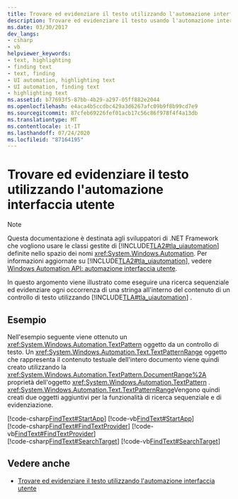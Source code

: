 ```yaml
---
title: Trovare ed evidenziare il testo utilizzando l'automazione interfaccia utente
description: Trovare ed evidenziare il testo usando l'automazione interfaccia utente. Un esempio cerca in modo sequenziale ed evidenzia ogni occorrenza di una stringa all'interno del contenuto del controllo di testo.
ms.date: 03/30/2017
dev_langs:
- csharp
- vb
helpviewer_keywords:
- text, highlighting
- finding text
- text, finding
- UI automation, highlighting text
- UI automation, finding text
- highlighting text
ms.assetid: b77693f5-87bb-4b29-a297-05ff882e2044
ms.openlocfilehash: e4aca4b5ccdbc429a3d6267afc09b9f8b99cd7e9
ms.sourcegitcommit: 87cfeb69226fef01acb17c56c86f978f4f4a13db
ms.translationtype: MT
ms.contentlocale: it-IT
ms.lasthandoff: 07/24/2020
ms.locfileid: "87164195"
---
```

# <a name="find-and-highlight-text-using-ui-automation"></a>Trovare ed evidenziare il testo utilizzando l'automazione interfaccia utente
> [!NOTE]
> Questa documentazione è destinata agli sviluppatori di .NET Framework che vogliono usare le classi gestite di [!INCLUDE[TLA2#tla_uiautomation](../../../includes/tla2sharptla-uiautomation-md.md)] definite nello spazio dei nomi <xref:System.Windows.Automation>. Per informazioni aggiornate su [!INCLUDE[TLA2#tla_uiautomation](../../../includes/tla2sharptla-uiautomation-md.md)], vedere [Windows Automation API: automazione interfaccia utente](/windows/win32/winauto/entry-uiauto-win32).  
  
 In questo argomento viene illustrato come eseguire una ricerca sequenziale ed evidenziare ogni occorrenza di una stringa all'interno del contenuto di un controllo di testo utilizzando [!INCLUDE[TLA#tla_uiautomation](../../../includes/tlasharptla-uiautomation-md.md)] .  
  
## <a name="example"></a>Esempio  
 Nell'esempio seguente viene ottenuto un <xref:System.Windows.Automation.TextPattern> oggetto da un controllo di testo. Un <xref:System.Windows.Automation.Text.TextPatternRange> oggetto che rappresenta il contenuto testuale dell'intero documento viene quindi creato utilizzando la <xref:System.Windows.Automation.TextPattern.DocumentRange%2A> proprietà dell'oggetto <xref:System.Windows.Automation.TextPattern> . <xref:System.Windows.Automation.Text.TextPatternRange>Vengono quindi creati due oggetti aggiuntivi per la funzionalità di ricerca sequenziale e di evidenziazione.  
  
[!code-csharp[FindText#StartApp](../../../samples/snippets/csharp/VS_Snippets_Wpf/FindText/CSharp/SearchWindow.cs#startapp)]
[!code-vb[FindText#StartApp](../../../samples/snippets/visualbasic/VS_Snippets_Wpf/FindText/VisualBasic/SearchWindow.vb#startapp)]  
[!code-csharp[FindText#FindTextProvider](../../../samples/snippets/csharp/VS_Snippets_Wpf/FindText/CSharp/SearchWindow.cs#findtextprovider)]
[!code-vb[FindText#FindTextProvider](../../../samples/snippets/visualbasic/VS_Snippets_Wpf/FindText/VisualBasic/SearchWindow.vb#findtextprovider)]  
[!code-csharp[FindText#SearchTarget](../../../samples/snippets/csharp/VS_Snippets_Wpf/FindText/CSharp/SearchWindow.cs#searchtarget)]
[!code-vb[FindText#SearchTarget](../../../samples/snippets/visualbasic/VS_Snippets_Wpf/FindText/VisualBasic/SearchWindow.vb#searchtarget)]  
  
## <a name="see-also"></a>Vedere anche

- [Trovare ed evidenziare il testo utilizzando l'automazione interfaccia utente](find-and-highlight-text-using-ui-automation.md)
